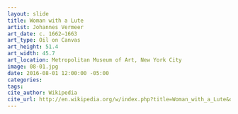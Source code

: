 ```yaml
---
layout: slide
title: Woman with a Lute
artist: Johannes Vermeer
art_date: c. 1662–1663
art_type: Oil on Canvas
art_height: 51.4
art_width: 45.7
art_location: Metropolitan Museum of Art, New York City
image: 08-01.jpg
date: 2016-08-01 12:00:00 -05:00
categories:
tags:
cite_author: Wikipedia
cite_url: http://en.wikipedia.org/w/index.php?title=Woman_with_a_Lute&oldid=586401148
---
```

